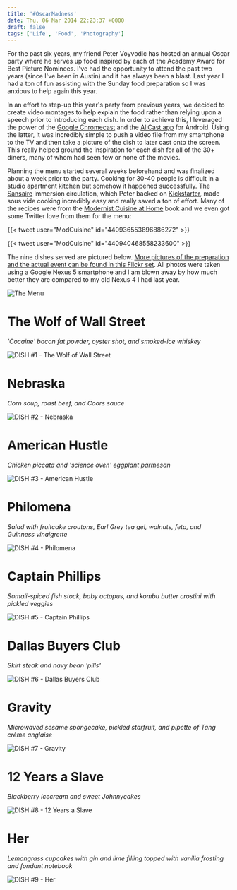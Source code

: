 ```yaml
---
title: '#OscarMadness'
date: Thu, 06 Mar 2014 22:23:37 +0000
draft: false
tags: ['Life', 'Food', 'Photography']
---
```


For the past six years, my friend Peter Voyvodic has hosted an annual Oscar party where he serves up food inspired by each of the Academy Award for Best Picture Nominees. I've had the opportunity to attend the past two years (since I've been in Austin) and it has always been a blast. Last year I had a ton of fun assisting with the Sunday food preparation so I was anxious to help again this year.

In an effort to step-up this year's party from previous years, we decided to create video montages to help explain the food rather than relying upon a speech prior to introducing each dish. In order to achieve this, I leveraged the power of the [Google Chromecast](http://www.google.com/intl/en-US/chrome/devices/chromecast/) and the [AllCast app](https://play.google.com/store/apps/details?id=com.koushikdutta.cast) for Android. Using the latter, it was incredibly simple to push a video file from my smartphone to the TV and then take a picture of the dish to later cast onto the screen. This really helped ground the inspiration for each dish for all of the 30+ diners, many of whom had seen few or none of the movies.

Planning the menu started several weeks beforehand and was finalized about a week prior to the party. Cooking for 30-40 people is difficult in a studio apartment kitchen but somehow it happened successfully. The [Sansaire](http://sansaire.com/) immersion circulation, which Peter backed on [Kickstarter](https://www.kickstarter.com/projects/seattlefoodgeek/sansaire-sous-vide-circulator-for-199), made sous vide cooking incredibly easy and really saved a ton of effort. Many of the recipes were from the [Modernist Cuisine at Home](http://modernistcuisine.com/books/modernist-cuisine-at-home/) book and we even got some Twitter love from them for the menu:

{{< tweet user="ModCuisine" id="440936553896886272" >}}

{{< tweet user="ModCuisine" id="440940468558233600" >}}

The nine dishes served are pictured below. [More pictures of the preparation and the actual event can be found in this Flickr set](http://www.flickr.com/photos/shiruken/sets/72157641837002243/). All photos were taken using a Google Nexus 5 smartphone and I am blown away by how much better they are compared to my old Nexus 4 I had last year.

![The Menu](menu.jpg)

# The Wolf of Wall Street
_'Cocaine' bacon fat powder, oyster shot, and smoked-ice whiskey_

![DISH #1 - The Wolf of Wall Street](wolfofwallstreet.jpg)

# Nebraska
_Corn soup, roast beef, and Coors sauce_

![DISH #2 - Nebraska](nebraska.jpg)

# American Hustle
_Chicken piccata and 'science oven' eggplant parmesan_

![DISH #3 - American Hustle](americanhustle.jpg)

# Philomena
_Salad with fruitcake croutons, Earl Grey tea gel, walnuts, feta, and Guinness vinaigrette_

![DISH #4 - Philomena](philomena.jpg)

# Captain Phillips
_Somali-spiced fish stock, baby octopus, and kombu butter crostini with pickled veggies_

![DISH #5 - Captain Phillips](captainphillips.jpg)

# Dallas Buyers Club
_Skirt steak and navy bean 'pills'_

![DISH #6 - Dallas Buyers Club](dallasbuyersclub.jpg)

# Gravity
_Microwaved sesame spongecake, pickled starfruit, and pipette of Tang crème anglaise_

![DISH #7 - Gravity](gravity.jpg)

# 12 Years a Slave
_Blackberry icecream and sweet Johnnycakes_

![DISH #8 - 12 Years a Slave](12yearsaslave.jpg)

# Her
_Lemongrass cupcakes with gin and lime filling topped with vanilla frosting and fondant notebook_

![DISH #9 - Her](her.jpg)
